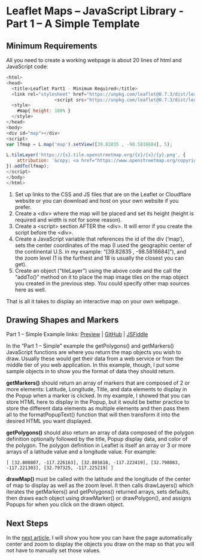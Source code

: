 # Leaflet Maps – JavaScript Library - Part 1 – A Simple Template 
## Minimum Requirements
All you need to create a working webpage is about 20 lines of html and JavaScript code:
```javascript
<html>
<head>
  <title>Leaflet Part1 - Minimum Required</title>
  <link rel="stylesheet" href="https://unpkg.com/leaflet@0.7.3/dist/leaflet.css"/>
                  <script src="https://unpkg.com/leaflet@0.7.3/dist/leaflet.js"></script>
  <style>
    #map{ height: 100% }
  </style>  
</head>
<body>
<div id="map"></div>
<script>
var lfmap = L.map('map').setView([39.82835 , -98.5816684], 5);	

L.tileLayer('https://{s}.tile.openstreetmap.org/{z}/{x}/{y}.png', {
	attribution: '&copy; <a href="https://www.openstreetmap.org/copyright">OpenStreetMap</a> contributors'
}).addTo(lfmap);	
</script>
</body>
</html>  
```
1.	Set up links to the CSS and JS files that are on the Leaflet or Cloudflare website or you can download and host on your own website if you prefer.
2.	Create a \<div> where the map will be placed and set its height (height is required and width is not for some reason).
3.	Create a \<script> section AFTER the \<div>.  It will error if you create the script before the \<div>.
4.	Create a JavaScript variable that references the id of the div (‘map’), sets the center coordinates of the map (I used the geographic center of the continental U.S. in my example:  “[39.82835 , -98.5816684]”), and the zoom level (1 is the furthest and 18 is usually the closest you can get). 
5.	Create an object (“tileLayer”) using the above code and the call the “addTo()” method on it to place the map image tiles on the map object you created in the previous step.  You could specify other map sources here as well.

That is all it takes to display an interactive map on your own webpage.

## Drawing Shapes and Markers

Part 1 – Simple Example links:  [Preview](https://mattgingery.github.io/LeafletExamples/Leaflet_part1_simple.htm) | [GitHub](https://github.com/MattGingery/LeafletExamples/blob/master/Leaflet_part1_simple.htm) | [JSFiddle](https://jsfiddle.net/mgingery/zd7upbx2/) 

In the “Part 1 – Simple” example the getPolygons() and getMarkers() JavaScript functions are where you return the map objects you wish to draw.  Usually these would get their data from a web service or from the middle tier of you web application.  In this example, though, I put some sample objects in to show you the format of data they should return.  

**getMarkers()** should return an array of markers that are composed of 2 or more elements: Latitude, Longitude, Title, and data elements to display in the Popup when a marker is clicked.  In my example, I showed that you can store HTML here to display in the Popup, but it would be better practice to store the different data elements as multiple elements and then pass them all to the formatPopupText() function that will then transform it into the desired HTML you want displayed.

**getPolygons()** should also return an array of data composed of the polygon definition optionally followed by the title, Popup display data, and color of the polygon.  The polygon definition in Leaflet is itself an array or 3 or more arrays of a latitude value and a longitude value.  For example:

    [ [32.800807, -117.226163], [32.801618, -117.222419], [32.798083, -117.221303], [32.797325, -117.225219] ]

**drawMap()** must be called with the latitude and the longitude of the center of map to display as well as the zoom level.  It then calls drawLayers() which iterates the getMarkers() and getPolygons() returned arrays, sets defaults, then draws each object using drawMarker() or drawPolygon(), and assigns Popups for when you click on the drawn object.
## Next Steps
In the [next article](Article_Part2), I will show you how you can have the page automatically center and zoom to display the objects you draw on the map so that you will not have to manually set those values.
